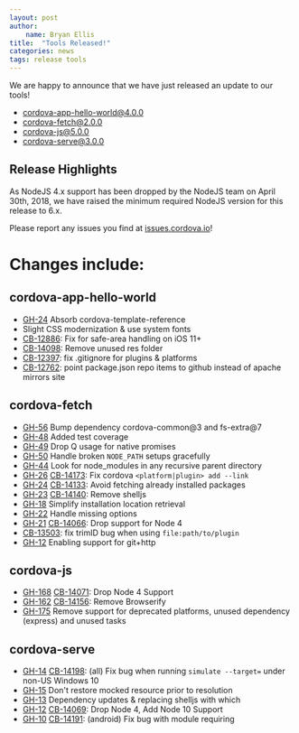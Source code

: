```yaml
---
layout: post
author:
    name: Bryan Ellis
title:  "Tools Released!"
categories: news
tags: release tools
---
```


We are happy to announce that we have just released an update to our tools!

* [cordova-app-hello-world@4.0.0](https://www.npmjs.org/package/cordova-app-hello-world)
* [cordova-fetch@2.0.0](https://www.npmjs.org/package/cordova-fetch)
* [cordova-js@5.0.0](https://www.npmjs.org/package/cordova-js)
* [cordova-serve@3.0.0](https://www.npmjs.org/package/cordova-serve)

## Release Highlights

As NodeJS 4.x support has been dropped by the NodeJS team on April 30th, 2018, we have raised the minimum required NodeJS version for this release to 6.x.

Please report any issues you find at [issues.cordova.io](http://issues.cordova.io/)!

<!--more-->
# Changes include:


## cordova-app-hello-world

* [GH-24](https://github.com/apache/cordova-app-hello-world/pull/24) Absorb cordova-template-reference 
* Slight CSS modernization & use system fonts
* [CB-12886](https://issues.apache.org/jira/browse/CB-12886): Fix for safe-area handling on iOS 11+
* [CB-14098](https://issues.apache.org/jira/browse/CB-14098): Remove unused res folder
* [CB-12397](https://issues.apache.org/jira/browse/CB-12397): fix .gitignore for plugins & platforms
* [CB-12762](https://issues.apache.org/jira/browse/CB-12762): point package.json repo items to github instead of apache mirrors site

## cordova-fetch

* [GH-56](https://github.com/apache/cordova-fetch/pull/56) Bump dependency cordova-common@3 and fs-extra@7
* [GH-48](https://github.com/apache/cordova-fetch/pull/48) Added test coverage
* [GH-49](https://github.com/apache/cordova-fetch/pull/49) Drop Q usage for native promises
* [GH-50](https://github.com/apache/cordova-fetch/pull/50) Handle broken `NODE_PATH` setups gracefully
* [GH-44](https://github.com/apache/cordova-fetch/pull/44) Look for node_modules in any recursive parent directory
* [GH-26](https://github.com/apache/cordova-fetch/pull/26) [CB-14173](https://issues.apache.org/jira/browse/CB-14173): Fix cordova `<platform|plugin> add --link`
* [GH-24](https://github.com/apache/cordova-fetch/pull/24) [CB-14133](https://issues.apache.org/jira/browse/CB-14133): Avoid fetching already installed packages
* [GH-23](https://github.com/apache/cordova-fetch/pull/23) [CB-14140](https://issues.apache.org/jira/browse/CB-14140): Remove shelljs
* [GH-18](https://github.com/apache/cordova-fetch/pull/18) Simplify installation location retrieval
* [GH-22](https://github.com/apache/cordova-fetch/pull/22) Handle missing options
* [GH-21](https://github.com/apache/cordova-fetch/pull/21) [CB-14066](https://issues.apache.org/jira/browse/CB-14066): Drop support for Node 4
* [CB-13503](https://issues.apache.org/jira/browse/CB-13503): fix trimID bug when using `file:path/to/plugin`
* [GH-12](https://github.com/apache/cordova-fetch/pull/12) Enabling support for git+http

## cordova-js

* [GH-168](https://github.com/apache/cordova-js/pull/168) [CB-14071](https://issues.apache.org/jira/browse/CB-14071): Drop Node 4 Support
* [GH-162](https://github.com/apache/cordova-js/pull/162) [CB-14156](https://issues.apache.org/jira/browse/CB-14156): Remove Browserify
* [GH-175](https://github.com/apache/cordova-js/pull/175) Remove support for deprecated platforms, unused dependency (express) and unused tasks

## cordova-serve

* [GH-14](https://github.com/apache/cordova-serve/pull/14) [CB-14198](https://issues.apache.org/jira/browse/CB-14198): (all) Fix bug when running `simulate --target=` under non-US Windows 10
* [GH-15](https://github.com/apache/cordova-serve/pull/15) Don't restore mocked resource prior to resolution
* [GH-13](https://github.com/apache/cordova-serve/pull/13) Dependency updates & replacing shelljs with which
* [GH-12](https://github.com/apache/cordova-serve/pull/12) [CB-14069](https://issues.apache.org/jira/browse/CB-14069): Drop Node 4, Add Node 10 Support
* [GH-10](https://github.com/apache/cordova-serve/pull/10) [CB-14191](https://issues.apache.org/jira/browse/CB-14191): (android) Fix bug with module requiring

